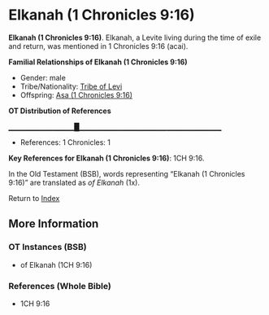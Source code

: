 # Elkanah (1 Chronicles 9:16)
**Elkanah (1 Chronicles 9:16)**. 
Elkanah, a Levite living during the time of exile and return, was mentioned in 1 Chronicles 9:16 (acai). 




**Familial Relationships of Elkanah (1 Chronicles 9:16)**


* Gender: male
* Tribe/Nationality: [Tribe of Levi](../../../groups/md/acai/Levi.md)
* Offspring: [Asa (1 Chronicles 9:16)](Asa.2.md)


**OT Distribution of References**

▁▁▁▁▁▁▁▁▁▁▁▁█▁▁▁▁▁▁▁▁▁▁▁▁▁▁▁▁▁▁▁▁▁▁▁▁▁▁
* References: 1 Chronicles: 1



**Key References for Elkanah (1 Chronicles 9:16)**: 
1CH 9:16. 


In the Old Testament (BSB), words representing “Elkanah (1 Chronicles 9:16)” are translated as 
*of Elkanah* (1x). 




Return to [Index](00-Index.md)

## More Information

### OT Instances (BSB)

* of Elkanah (1CH 9:16)



### References (Whole Bible)

* 1CH 9:16



